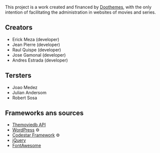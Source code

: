 This project is a work created and financed by [Doothemes](https://doothemes.com), with the only intention of facilitating the administration in websites of movies and series.

## Creators
* Erick Meza (developer)
* Jean Pierre (developer)
* Raul Quispe (developer)
* Jose Gamonal (developer)
* Andres Estrada (developer)

## Tersters
* Joao Medez
* Julian Andersom
* Robert Sosa

## Frameworks ans sources
* [Themoviedb API](https://www.themoviedb.org/documentation/api)
* [WordPress](https://wordpress.org/)  ⚙️
* [Codestar Framework](https://github.com/Codestar/codestar-framework)  ⚙️
* [jQuery](https://jquery.com/)
* [FontAwesome](https://fontawesome.com/)
